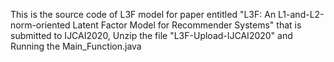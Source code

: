 This is the source code of L3F model for paper entitled "L3F: An L1-and-L2-norm-oriented Latent Factor Model for Recommender Systems" that is submitted to IJCAI2020,
Unzip the file "L3F-Upload-IJCAI2020" and Running the Main_Function.java

